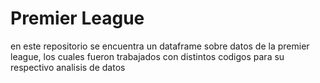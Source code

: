 # Premier League 
en este repositorio se encuentra un dataframe sobre datos de la premier league, los cuales fueron trabajados con distintos codigos para su respectivo analisis de datos
